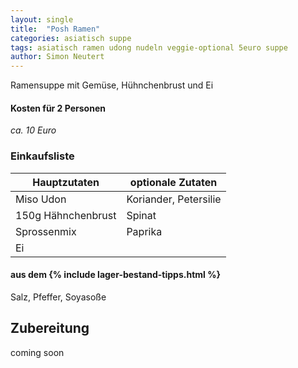 ```yaml
---
layout: single
title:  "Posh Ramen"
categories: asiatisch suppe
tags: asiatisch ramen udong nudeln veggie-optional 5euro suppe
author: Simon Neutert
---
```


Ramensuppe mit Gemüse, Hühnchenbrust und Ei

#### Kosten für 2 Personen
_ca. 10 Euro_

### Einkaufsliste

| Hauptzutaten | optionale Zutaten |
|---|---|
| Miso Udon | Koriander, Petersilie |
| 150g Hähnchenbrust | Spinat |
| Sprossenmix | Paprika |
| Ei | |

#### aus dem {% include lager-bestand-tipps.html %}
Salz, Pfeffer, Soyasoße

## Zubereitung
coming soon
